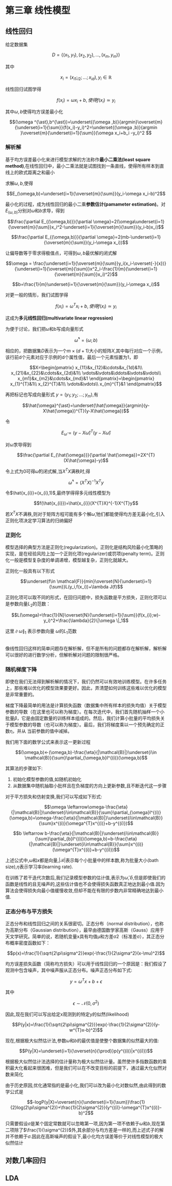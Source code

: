 <h1>第三章 线性模型</h1>
<h2>线性回归</h2>

给定数据集

$$D = \{(x_1,y_1),(x_2,y_2),...,(x_m,y_m)\}$$

其中

$$x_i=(x_{i1};_{i2};...;x_{id}),y_i \in \mathbb{R}$$

线性回归试图学得

$$f(x_i)=\omega x_i + b,使得f(x_i)\simeq y_i$$

其中$\omega,b$使得均方误差最小化

$$(\omega ^{\ast},b^{\ast})=\underset{(\omega ,b)}{argmin}\overset{m}{\underset{i=1}{\sum}}(f(x_i)-y_i)^2=\underset{(\omega ,b)}{argmin }\overset{m}{\underset{i=1}{\sum}}(\omega x_i+b_i -y_i)^2
$$

<h3>解析解</h3>

基于均方误差最小化来进行模型求解的方法称作**最小二乘法(least square method)**,在线性回归中，最小二乘法就是试图找到一条直线，使得所有样本到直线上的欧式距离之和最小

求解$\omega,b$,使得

$$E_(\omega,b)=\underset{i=1}{\overset{m}{\sum}}(y_i-\omega x_i-b)^2$$

最小化的过程，成为线性回归的最小二乘**参数估计(pamameter estimation)**。对$E_{(\omega,b)}$分别对$\omega$和$b$求导，得到

$$\frac{\partial E_{(\omega,b)}}{\partial \omega}=2(\omega\underset{i=1}{\overset{m}{\sum}}x_i^2-\underset{i=1}{\overset{m}{\sum}}(y_i-b)x_i)$$

$$\frac{\partial E_{(\omega,b)}}{\partial \omega}=2(mb-\underset{i=1}{\overset{m}{\sum}}(y_i-\omega x_i))$$

让偏导数等于零求得极值点，可得到$\omega,b$最优解的闭式解

$$\omega = \frac{\underset{i=1}{\overset{m}{\sum}}y_i(x_i-\overset{-}{x})}{\underset{i=1}{\overset{m}{\sum}}x^2_i-\frac{1}{m}(\underset{i=1}{\overset{m}{\sum}}x_i)^2}$$

$$b=\frac{1}{m}\underset{i=1}{\overset{m}{\sum}}(y_i-\omega x_i)$$



对更一般的情形，我们试图学得

$$f(x_i)=\omega^{T}x_i+b,使得f(x_i)\simeq y_i$$

这成为**多元线性回归(multivariate linear regression)**

为便于讨论，我们把$\omega$和b写成向量形式

$$\hat{\omega}^{\ast}=(\omega ; b)$$

相应的，把数据集$D$表示为一个$m\times (d+1)$大小的矩阵$X$,其中每行对应一个示例，该行前d个元素对应于示例的d个属性值，最后一个元素恒置为1，即

$$X=\begin{pmatrix}
x_{11}&x_{12}&\cdots&x_{1d}&1\\
x_{21}&x_{22}&\cdots&x_{2d}&1\\
\vdots&\vdots&\ddots&\vdots&\vdots\\
x_{m1}&x_{m2}&\cdots&x_{md}&1
\end{pmatrix}=\begin{pmatrix}
x_{1}^{T}&1\\
x_{2}^{T}&1\\
\vdots&\vdots\\ 
x_{m}^{T}&1
\end{pmatrix}$$

再把标记也写成向量形式 $y=(y_1;y_2;...;y_m)$,有

$$\hat{\omega}^{\ast}=\underset{\hat{\omega}}{argmin}(y-X\hat{\omega})^{T}(y-X\hat{\omega})$$

令

$$E_{\hat{\omega}}=(y-X\hat{\omega})^{T}(y-X\hat{\omega})$$

对$\hat{\omega}$求导得到

$$\frac{\partial E_{\hat{\omega}}}{\partial \hat{\omega}}=2X^{T}(X\hat{\omega}-y)$$

令上式为0可得$\hat{\omega}$的闭式解,当$X^{T}X$满秩时,得

$$\hat{\omega}^{\ast}=(X^{T}X)^{-1}X^{T}y$$

令$\hat{x_{i}}=(x_{i},1)$,最终学得得多元线性模型为

$$f(\hat{x_{i}})=\hat{x_{i}}(X^{T}X)^{-1}X^{T}y$$

若$X^{T}X$不满秩,则对于矩阵方程可能有多个解$\hat{\omega}$,他们都能使得均方差无最小化,引入正则化项决定学习算法的归纳偏好

<h3>正则化</h3>

模型选择的典型方法是正则化(regularization)。正则化是结构风险最小化策略的实现，是在经验风险上加一个正则化项(regularizer)或罚项(penalty term)。正则化一般是模型复杂度的单调递增，模型越复杂，正则化就越大。

正则化一般具有以下形式

$$\underset{f\in \mathcal{F}}{min}\overset{N}{\underset{i=1}{\sum}}L(y_i,f(x_i))+\lambda J(f)$$

正则化项可以取不同的形式，在回归问题中，损失函数是平方损失，正则化项可以是参数向量$L_2$的范数：

$$L(\omega)=\frac{1}{N}\overset{N}{\underset{i=1}{\sum}}(f(x_{i};w)-y_i)^2+\frac{\lambda}{2}\|\omega \|_1$$

这里$\|\omega \|_{1}$ 表示参数向量 $\omega$的$L_{1}$范数

<br>
像线性回归这样的简单问题存在解析解，但不是所有的问题都存在解析解，解析解可以很好的进行数学分析，但解析解对问题的限制很严格。

<h3>随机梯度下降</h3>
即使在我们无法得到解析解的情况下，我们仍然可以有效地训练模型。在许多任务上，那些难以优化的模型效果要更好。因此，弄清楚如何训练这些难以优化的模型是非常重要的。<br>

梯度下降最简单的⽤法是计算损失函数（数据集中所有样本的损失均值）关于模型参数的导数（在这⾥也可以称为梯度）。在每次迭代中，我们首先随机抽样⼀个小批量$\beta$，它是由固定数量的训练样本组成的。然后，我们计算小批量的平均损失关于模型参数的导数（也可以称为梯度）。最后，我们将梯度乘以⼀个预先确定的正数η，并从
当前参数的值中减掉。

我们用下面的数学公式来表示这一更新过程

$$(\omega,b)←(\omega,b)-\frac{\eta}{|\mathcal{B}|}\underset{i\in \mathcal{B}}{\sum}\partial_{\omega,b}l^{(i)}(\omega,b)$$

其算法的步骤如下:
<ol>
<li>初始化模型参数的值,如随机初始化</li>
<li>从数据集中随机抽取小批样且在负梯度的方向上更新参数,且不断迭代这一步骤</li>
</ol>

对于平方损失和仿射变换,我们可以写成如下形式:

$$\omega \leftarrow\omega-\frac{\eta}{|\mathcal{B}|}\underset{i\in\mathcal{B}}{\sum}\partial_{\omega}l^{(i)}(\omega,b)=\omega-\frac{\eta}{|\mathcal{B}|}\underset{i\in\mathcal{B}}{\sum}x^{(i)}(\omega^{T}x^{(i)}+b-y^{(i)})$$

$$b \leftarrow b-\frac{\eta}{|\mathcal{B}|}\underset{i\in\mathcal{B}}{\sum}\partial_{b}l^{(i)}(\omega,b)=b-\frac{\eta}{|\mathcal{B}|}\underset{i\in\mathcal{B}}{\sum}x^{(i)}(\omega^{T}x^{(i)}+b-y^{(i)})$$


上述公式中,$\omega$和$x$都是向量,$|\mathcal{B}|$表示每个小批量中的样本数,称为批量大小(bath size),$\eta$表示学习率(learning rate).

在训练了若干迭代次数后,我们记录模型参数的估计值,表示为$\hat{\omega},\hat{b}$,但是即使我们的函数是线性的且无噪声的,这些估计值也不会使得损失函数真正地达到最小值.因为算法会使得损失向最小值缓慢收敛,但却不能在有限的步数内非常精确地达到最小值.

<h3>正态分布与平方损失</h3>

正态分布和线性回归之间的关系很密切。正态分布（normal distribution），也称为高斯分布（Gaussian distribution），最早由德国数学家高斯（Gauss）应⽤于天文学研究。简单的说，若随机变量x具有均值µ和方差σ2（标准差σ），其正态分布概率密度函数如下：

$$p(x)=\frac{1}{\sqrt{2\pi\sigma^2}}exp(-\frac{1}{2\sigma^2}(x-\mu)^2)$$

均方误差损失函数（简称均方损失）可以用于线性回归的⼀个原因是：我们假设了观测中包含噪声，其中噪声服从正态分布。噪声正态分布如下式:

$$y=\omega^{T}x+b+\epsilon$$

其中

$$\epsilon \sim \mathcal{N}(0,\sigma^{2})$$

因此,现在我们可以写出给定x观测到的特定y的似然(likelihood)

$$P(y|x)=\frac{1}{\sqrt{2\pi\sigma^{2}}}exp(-\frac{1}{2\sigma^{2}}(y-w^{T}x-b)^2)$$

现在,根据极大似然估计法,参数$\omega$和$b$的最优值是使整个数据集的似然最大的值:

$$P(y|X)=\underset{i=1}{\overset{n}{\prod}}p(y^{(i)}|x^{(i)})$$

根据极大似然估计法选择的估计量称为极⼤似然估计量。虽然使许多指数函数的乘积最⼤化看起来很困难，但是我们可以在不改变目标的前提下，通过最大化似然对数来简化<br>

由于历史原因,优化通常指的是最小化,我们可以改为最小化对数似然,由此得到的数学公式是

$$-logP(y|X)=\overset{n}{\underset{i=1}{\sum}}\frac{1}{2}log(2\pi\sigma^{2})+\frac{1}{2\sigma^{2}}(y^{(i)}-\omega^{T}x^{(i)}-b)^2$$

只需要假设$\sigma$是某个固定常数就可以忽略第一项,因为第一项不依赖于$\omega$和$b$,现在第二项除了$\frac{1}{\sigma^{2}}$外,其余部分与均方差是一样的,而上述式子的解并不依赖于$\sigma$.因此在高斯噪声的假设下,最小化均方误差等价于对线性模型的极大似然估计

<h2>对数几率回归
<h2>LDA

